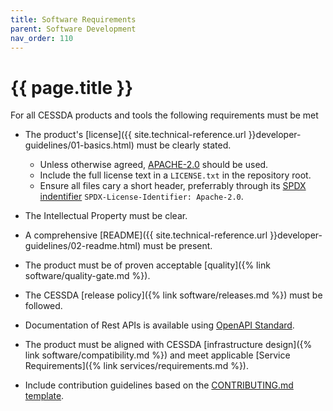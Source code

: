 ```yaml
---
title: Software Requirements
parent: Software Development
nav_order: 110
---
```


# {{ page.title }}

For all CESSDA products and tools the following requirements must be met

* The product's [license]({{ site.technical-reference.url }}developer-guidelines/01-basics.html) must be clearly stated.
  * Unless otherwise agreed, [APACHE-2.0](https://choosealicense.com/licenses/apache-2.0/) should be used.
  * Include the full license text in a `LICENSE.txt` in the repository root.
  * Ensure all files cary a short header, preferrably through its [SPDX indentifier](https://spdx.org/)
  `SPDX-License-Identifier: Apache-2.0`.

* The Intellectual Property must be clear.
* A comprehensive [README]({{ site.technical-reference.url }}developer-guidelines/02-readme.html) must be present.
* The product must be of proven acceptable [quality]({% link software/quality-gate.md %}).
* The CESSDA [release policy]({% link software/releases.md %}) must be followed.
* Documentation of Rest APIs is available using [OpenAPI Standard](https://swagger.io/docs/specification/about/).
* The product must be aligned with CESSDA [infrastructure design]({% link software/compatibility.md %})
  and meet applicable [Service Requirements]({% link services/requirements.md %}).
* Include contribution guidelines based on the [CONTRIBUTING.md template](../CONTRIBUTING_template.md).
